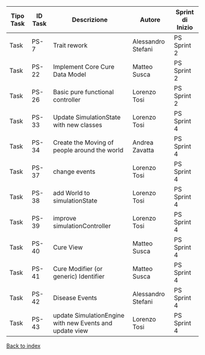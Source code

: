 |Tipo Task|ID Task|Descrizione                           |Autore      |Sprint di Inizio|
|---------|-------|--------------------------------------|------------|----------------|
|Task     |PS-7   |Trait rework                          |Alessandro Stefani|PS Sprint 2     |
|Task     |PS-22  |Implement Core Cure Data Model        |Matteo Susca|PS Sprint 2     |
|Task     |PS-26  |Basic pure functional controller      |Lorenzo Tosi|PS Sprint 2     |
|Task     |PS-33  |Update SimulationState with new classes|Lorenzo Tosi|PS Sprint 4     |
|Task     |PS-34  |Create the Moving of people around the world|Andrea Zavatta|PS Sprint 4     |
|Task     |PS-37  |change events                         |Lorenzo Tosi|PS Sprint 4     |
|Task     |PS-38  |add World to simulationState          |Lorenzo Tosi|PS Sprint 4     |
|Task     |PS-39  |improve simulationController          |Lorenzo Tosi|PS Sprint 4     |
|Task     |PS-40  |Cure View                             |Matteo Susca|PS Sprint 4     |
|Task     |PS-41  |Cure Modifier (or generic) Identifier |Matteo Susca|PS Sprint 4     |
|Task     |PS-42  |Disease Events                        |Alessandro Stefani|PS Sprint 4     |
|Task     |PS-43  |update SimulationEngine with new Events and update view|Lorenzo Tosi|PS Sprint 4     |

[Back to index](../index.md)